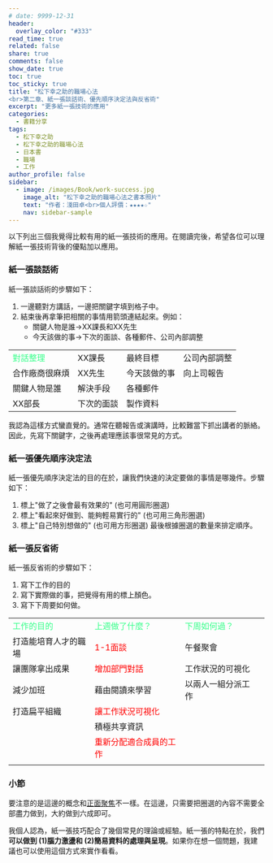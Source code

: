 ```yaml
---
# date: 9999-12-31
header:
  overlay_color: "#333"
read_time: true
related: false
share: true
comments: false
show_date: true
toc: true
toc_sticky: true
title: "松下幸之助的職場心法
<br>第二章、紙一張談話術、優先順序決定法與反省術"
excerpt: "更多紙一張技術的應用"
categories:
  - 書籍分享
tags:
  - 松下幸之助
  - 松下幸之助的職場心法
  - 日本書
  - 職場
  - 工作
author_profile: false
sidebar:
  - image: /images/Book/work-success.jpg
    image_alt: "松下幸之助的職場心法之書本照片"
    text: "作者：淺田卓<br>個人評價：★★★★☆"
    nav: sidebar-sample
---
```

以下列出三個我覺得比較有用的紙一張技術的應用。在閱讀完後，希望各位可以理解紙一張技術背後的優點加以應用。

### 紙一張談話術
紙一張談話術的步驟如下：
1. 一邊聽對方講話，一邊把關鍵字填到格子中。
2. 結束後再拿筆把相關的事情用箭頭連結起來。例如：
   * 關鍵人物是誰->XX課長和XX先生
   * 今天該做的事->下次的面談、各種郵件、公司內部調整

| |  | | |
|-|-|-|-|
|<font color="#3f8">對話整理</font>|XX課長|最終目標|公司內部調整|
|合作廠商很麻煩|XX先生|今天該做的事|向上司報告|
|關鍵人物是誰|解決手段|各種郵件||
|XX部長|下次的面談|製作資料||

我認為這樣方式蠻直覺的。通常在聽報告或演講時，比較難當下抓出講者的脈絡。因此，先寫下關鍵字，之後再處理應該事很常見的方式。

### 紙一張優先順序決定法
紙一張優先順序決定法的目的在於，讓我們快速的決定要做的事情是哪幾件。步驟如下：
1. 標上"做了之後會最有效果的" (也可用圓形圈選)
2. 標上"看起來好做到、能夠輕易實行的"  (也可用三角形圈選)
3. 標上"自己特別想做的"  (也可用方形圈選)
最後根據圈選的數量來排定順序。

### 紙一張反省術
紙一張反省術的步驟如下：
1. 寫下工作的目的
2. 寫下實際做的事，把覺得有用的標上顏色。
3. 寫下下周要如何做。

| |  | | |
|-|-|-|-|
|<font color="#3f8">工作的目的</font>|<font color="#3f8">上週做了什麼？</font>|<font color="#3f8">下周如何過？</font>||
|打造能培育人才的職場|<font color="#f00">1-1面談</font>|午餐聚會||
|讓團隊拿出成果|<font color="#f00">增加部門對話</font>|工作狀況的可視化||
|減少加班|藉由閱讀來學習|以兩人一組分派工作||
|打造扁平組織|<font color="#f00">讓工作狀況可視化</font>|||
||積極共享資訊|||
||<font color="#f00">重新分配適合成員的工作</font>|||
|||||

### 小節
要注意的是這邊的概念和[正面聚焦](書籍分享/work-success_00)不一樣。在這邊，只需要把圈選的內容不需要全部盡力做到，大約做到六成即可。

我個人認為，紙一張技巧配合了幾個常見的理論或經驗。紙一張的特點在於，我們**可以做到 (1)腦力激盪和 (2)簡易資料的處理與呈現**。如果你在想一個問題，我建議也可以使用這個方式來實作看看。